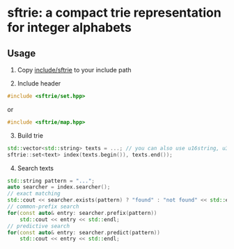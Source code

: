 # sftrie: a compact trie representation for integer alphabets

## Usage

1. Copy [include/sftrie](include/sftrie) to your include path

2. Include header
```c++
#include <sftrie/set.hpp>
```
or
```c++
#include <sftrie/map.hpp>
```

3. Build trie
```c++
std::vector<std::string> texts = ...; // you can also use u16string, u32string, etc.
sftrie::set<text> index(texts.begin()), texts.end());
```

4. Search texts
```c++
std::string pattern = "...";
auto searcher = index.searcher();
// exact matching
std::cout << searcher.exists(pattern) ? "found" : "not found" << std::endl;
// common-prefix search
for(const auto& entry: searcher.prefix(pattern))
	std::cout << entry << std::endl;
// predictive search
for(const auto& entry: searcher.predict(pattern))
	std::cout << entry << std::endl;
```
